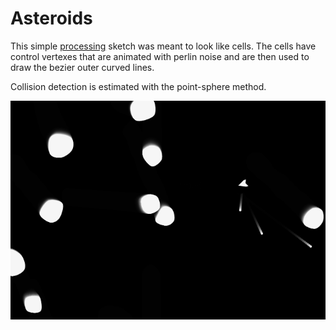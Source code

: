 # Asteroids

This simple [processing](https://processing.org/) sketch was meant to look like cells. The cells have control vertexes that are animated with perlin noise and are then used to draw the bezier outer curved lines.  

Collision detection is estimated with the point-sphere method.

![example gif](https://github.com/Ryan-Bell/Asteroids/blob/master/example.gif)
